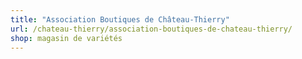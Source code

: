 ```yaml
---
title: "Association Boutiques de Château-Thierry"
url: /chateau-thierry/association-boutiques-de-chateau-thierry/
shop: magasin de variétés
---
```

